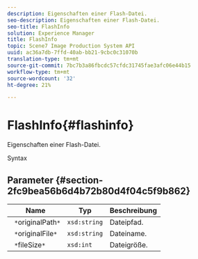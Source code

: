 ```yaml
---
description: Eigenschaften einer Flash-Datei.
seo-description: Eigenschaften einer Flash-Datei.
seo-title: FlashInfo
solution: Experience Manager
title: FlashInfo
topic: Scene7 Image Production System API
uuid: ac36a7db-7ffd-40ab-bb21-9cbc0c31070b
translation-type: tm+mt
source-git-commit: 7bc7b3a86fbcdc57cfdc31745fae3afc06e44b15
workflow-type: tm+mt
source-wordcount: '32'
ht-degree: 21%

---
```



# FlashInfo{#flashinfo}

Eigenschaften einer Flash-Datei.

Syntax

## Parameter {#section-2fc9bea56b6d4b72b80d4f04c5f9b862}

| Name | Typ | Beschreibung |
|---|---|---|
| ` *`originalPath`*` | `xsd:string` | Dateipfad. |
| ` *`originalFile`*` | `xsd:string` | Dateiname. |
| ` *`fileSize`*` | `xsd:int` | Dateigröße. |

